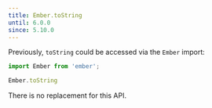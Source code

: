 ```yaml
---
title: Ember.toString
until: 6.0.0
since: 5.10.0
---
```



Previously, `toString` could be accessed via the `Ember` import:
```js
import Ember from 'ember';

Ember.toString
```

There is no replacement for this API.

